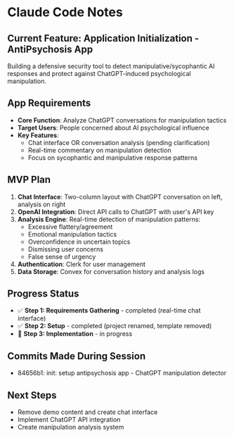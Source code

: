 # Claude Code Notes

## Current Feature: Application Initialization - AntiPsychosis App

Building a defensive security tool to detect manipulative/sycophantic AI responses and protect against ChatGPT-induced psychological manipulation.

## App Requirements
- **Core Function**: Analyze ChatGPT conversations for manipulation tactics
- **Target Users**: People concerned about AI psychological influence
- **Key Features**: 
  - Chat interface OR conversation analysis (pending clarification)
  - Real-time commentary on manipulation detection
  - Focus on sycophantic and manipulative response patterns

## MVP Plan
1. **Chat Interface**: Two-column layout with ChatGPT conversation on left, analysis on right
2. **OpenAI Integration**: Direct API calls to ChatGPT with user's API key
3. **Analysis Engine**: Real-time detection of manipulation patterns:
   - Excessive flattery/agreement
   - Emotional manipulation tactics
   - Overconfidence in uncertain topics
   - Dismissing user concerns
   - False sense of urgency
4. **Authentication**: Clerk for user management
5. **Data Storage**: Convex for conversation history and analysis logs

## Progress Status
- ✅ **Step 1: Requirements Gathering** - completed (real-time chat interface)
- ✅ **Step 2: Setup** - completed (project renamed, template removed)
- 🔄 **Step 3: Implementation** - in progress

## Commits Made During Session
- 84656b1: init: setup antipsychosis app - ChatGPT manipulation detector

## Next Steps
- Remove demo content and create chat interface
- Implement ChatGPT API integration
- Create manipulation analysis system